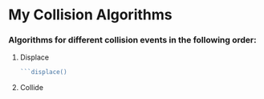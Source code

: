 # My Collision Algorithms

### Algorithms for different collision events in the following order:

1. Displace
    ```javascript
    ```displace()
    
2. Collide
    ```collide()
    ```
